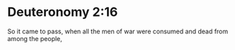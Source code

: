 # Deuteronomy 2:16

So it came to pass, when all the men of war were consumed and dead from among the people,